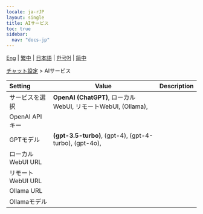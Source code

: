 ```yaml
---
locale: ja-rJP
layout: single
title: AIサービス
toc: true
sidebar:
  nav: "docs-jp"
---
```

[Eng](/dancexr/menu/2025.4/chat/ai_service) | [繁中](/tw/dancexr/menu/2025.4/chat/ai_service) | [日本語](/jp/dancexr/menu/2025.4/chat/ai_service) | [한국어](/kr/dancexr/menu/2025.4/chat/ai_service) | [简中](/zh/dancexr/menu/2025.4/chat/ai_service)

[チャット設定](../menu#チャット設定) > AIサービス



| Setting | Value | Description |
| :--- | --- | :--- |
| サービスを選択 | **OpenAI (ChatGPT)**, ローカルWebUI, リモートWebUI, (Ollama),  |  |
| OpenAI APIキー || 
| GPTモデル | **(gpt-3.5-turbo)**, (gpt-4), (gpt-4-turbo), (gpt-4o),  |  |
| ローカルWebUI URL || 
| リモートWebUI URL || 
| Ollama URL || 
| Ollamaモデル || 
